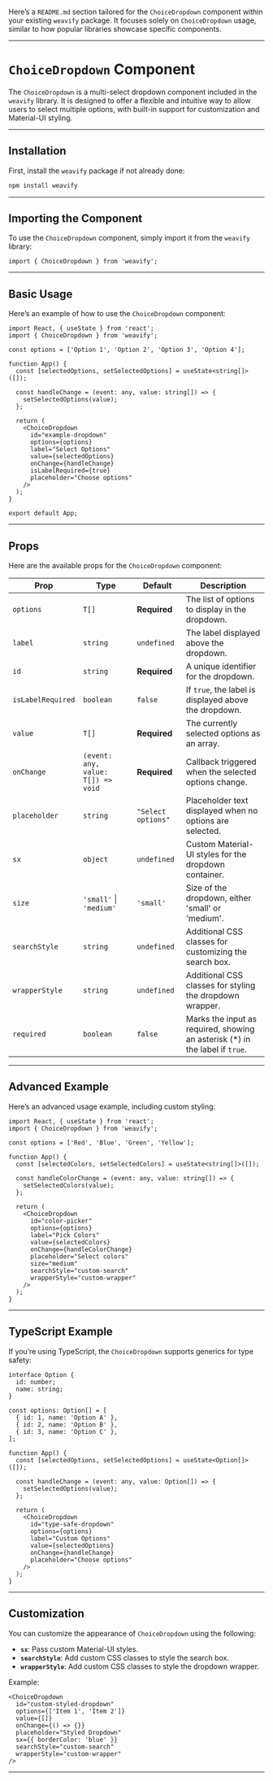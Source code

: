 Here’s a `README.md` section tailored for the `ChoiceDropdown` component within your existing `weavify` package. It focuses solely on `ChoiceDropdown` usage, similar to how popular libraries showcase specific components.

---

# `ChoiceDropdown` Component

The `ChoiceDropdown` is a multi-select dropdown component included in the `weavify` library. It is designed to offer a flexible and intuitive way to allow users to select multiple options, with built-in support for customization and Material-UI styling.

---

## Installation

First, install the `weavify` package if not already done:

```bash
npm install weavify
```

---

## Importing the Component

To use the `ChoiceDropdown` component, simply import it from the `weavify` library:

```tsx
import { ChoiceDropdown } from 'weavify';
```

---

## Basic Usage

Here’s an example of how to use the `ChoiceDropdown` component:

```tsx
import React, { useState } from 'react';
import { ChoiceDropdown } from 'weavify';

const options = ['Option 1', 'Option 2', 'Option 3', 'Option 4'];

function App() {
  const [selectedOptions, setSelectedOptions] = useState<string[]>([]);

  const handleChange = (event: any, value: string[]) => {
    setSelectedOptions(value);
  };

  return (
    <ChoiceDropdown
      id="example-dropdown"
      options={options}
      label="Select Options"
      value={selectedOptions}
      onChange={handleChange}
      isLabelRequired={true}
      placeholder="Choose options"
    />
  );
}

export default App;
```

---

## Props

Here are the available props for the `ChoiceDropdown` component:

| Prop              | Type                               | Default            | Description                                                                   |
| ----------------- | ---------------------------------- | ------------------ | ----------------------------------------------------------------------------- |
| `options`         | `T[]`                              | **Required**       | The list of options to display in the dropdown.                               |
| `label`           | `string`                           | `undefined`        | The label displayed above the dropdown.                                       |
| `id`              | `string`                           | **Required**       | A unique identifier for the dropdown.                                         |
| `isLabelRequired` | `boolean`                          | `false`            | If `true`, the label is displayed above the dropdown.                         |
| `value`           | `T[]`                              | **Required**       | The currently selected options as an array.                                   |
| `onChange`        | `(event: any, value: T[]) => void` | **Required**       | Callback triggered when the selected options change.                          |
| `placeholder`     | `string`                           | `"Select options"` | Placeholder text displayed when no options are selected.                      |
| `sx`              | `object`                           | `undefined`        | Custom Material-UI styles for the dropdown container.                         |
| `size`            | `'small'` \| `'medium'`            | `'small'`          | Size of the dropdown, either 'small' or 'medium'.                             |
| `searchStyle`     | `string`                           | `undefined`        | Additional CSS classes for customizing the search box.                        |
| `wrapperStyle`    | `string`                           | `undefined`        | Additional CSS classes for styling the dropdown wrapper.                      |
| `required`        | `boolean`                          | `false`            | Marks the input as required, showing an asterisk (\*) in the label if `true`. |

---

## Advanced Example

Here’s an advanced usage example, including custom styling:

```tsx
import React, { useState } from 'react';
import { ChoiceDropdown } from 'weavify';

const options = ['Red', 'Blue', 'Green', 'Yellow'];

function App() {
  const [selectedColors, setSelectedColors] = useState<string[]>([]);

  const handleColorChange = (event: any, value: string[]) => {
    setSelectedColors(value);
  };

  return (
    <ChoiceDropdown
      id="color-picker"
      options={options}
      label="Pick Colors"
      value={selectedColors}
      onChange={handleColorChange}
      placeholder="Select colors"
      size="medium"
      searchStyle="custom-search"
      wrapperStyle="custom-wrapper"
    />
  );
}
```

---

## TypeScript Example

If you’re using TypeScript, the `ChoiceDropdown` supports generics for type safety:

```tsx
interface Option {
  id: number;
  name: string;
}

const options: Option[] = [
  { id: 1, name: 'Option A' },
  { id: 2, name: 'Option B' },
  { id: 3, name: 'Option C' },
];

function App() {
  const [selectedOptions, setSelectedOptions] = useState<Option[]>([]);

  const handleChange = (event: any, value: Option[]) => {
    setSelectedOptions(value);
  };

  return (
    <ChoiceDropdown
      id="type-safe-dropdown"
      options={options}
      label="Custom Options"
      value={selectedOptions}
      onChange={handleChange}
      placeholder="Choose options"
    />
  );
}
```

---

## Customization

You can customize the appearance of `ChoiceDropdown` using the following:

- **`sx`**: Pass custom Material-UI styles.
- **`searchStyle`**: Add custom CSS classes to style the search box.
- **`wrapperStyle`**: Add custom CSS classes to style the dropdown wrapper.

Example:

```tsx
<ChoiceDropdown
  id="custom-styled-dropdown"
  options={['Item 1', 'Item 2']}
  value={[]}
  onChange={() => {}}
  placeholder="Styled Dropdown"
  sx={{ borderColor: 'blue' }}
  searchStyle="custom-search"
  wrapperStyle="custom-wrapper"
/>
```

---
